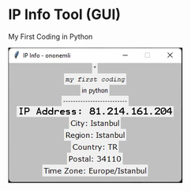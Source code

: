 # IP Info Tool (GUI)

My First Coding in Python

![alt text](https://github.com/ononemli/ip-info-gui/blob/main/ip-info-gui.jpg)
